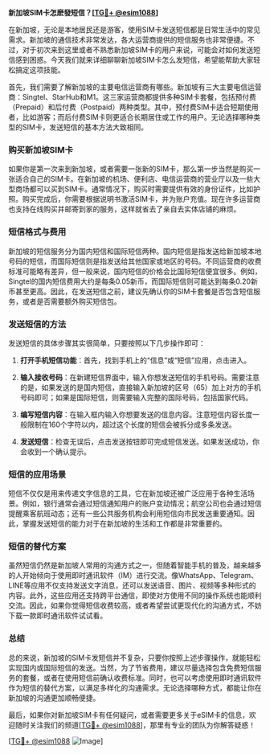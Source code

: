 **新加坡SIM卡怎麽發短信？[[TG💪+ @esim1088](https://t.me/s/esim1088)]**

在新加坡，无论是本地居民还是游客，使用SIM卡发送短信都是日常生活中的常见需求。新加坡的通信技术非常发达，各大运营商提供的短信服务也非常便捷。不过，对于初次来到这里或者不熟悉新加坡SIM卡的用户来说，可能会对如何发送短信感到困惑。今天我们就来详细聊聊新加坡SIM卡怎么发短信，希望能帮助大家轻松搞定这项技能。

首先，我们需要了解新加坡的主要电信运营商有哪些。新加坡有三大主要电信运营商：Singtel、StarHub和M1。这三家运营商都提供多种SIM卡套餐，包括预付费（Prepaid）和后付费（Postpaid）两种类型。其中，预付费SIM卡适合短期使用者，比如游客；而后付费SIM卡则更适合长期居住或工作的用户。无论选择哪种类型的SIM卡，发送短信的基本方法大致相同。

### **购买新加坡SIM卡**

如果你是第一次来到新加坡，或者需要一张新的SIM卡，那么第一步当然是购买一张适合自己的SIM卡。在新加坡的机场、便利店、电信运营商的营业厅以及一些大型商场都可以买到SIM卡。通常情况下，购买时需要提供有效的身份证件，比如护照。购买完成后，你需要根据说明书激活SIM卡，并为账户充值。现在许多运营商也支持在线购买并邮寄到家的服务，这样就省去了亲自去实体店铺的麻烦。

### **短信格式与费用**

新加坡的短信服务分为国内短信和国际短信两种。国内短信是指发送给新加坡本地号码的短信，而国际短信则是指发送给其他国家或地区的号码。不同运营商的收费标准可能略有差异，但一般来说，国内短信的价格会比国际短信便宜很多。例如，Singtel的国内短信费用大约是每条0.05新币，而国际短信则可能达到每条0.20新币甚至更高。因此，在发送短信之前，建议先确认你的SIM卡套餐是否包含短信服务，或者是否需要额外购买短信包。

### **发送短信的方法**

发送短信的具体步骤其实很简单，只要按照以下几步操作即可：

1. **打开手机短信功能**：首先，找到手机上的“信息”或“短信”应用，点击进入。
   
2. **输入接收号码**：在新建短信界面中，输入你想发送短信的手机号码。需要注意的是，如果发送的是国内短信，直接输入新加坡的区号（65）加上对方的手机号码即可；如果是国际短信，则需要输入完整的国际号码，包括国家代码。

3. **编写短信内容**：在输入框内输入你想要发送的信息内容。注意短信内容长度一般限制在160个字符以内，超过这个长度的短信会被拆分成多条发送。

4. **发送短信**：检查无误后，点击发送按钮即可完成短信发送。如果发送成功，你会收到一个确认提示。

### **短信的应用场景**

短信不仅仅是用来传递文字信息的工具，它在新加坡还被广泛应用于各种生活场景。例如，银行通常会通过短信通知用户的账户变动情况；航空公司也会通过短信提醒乘客航班动态；还有一些公共服务机构会利用短信向市民发送重要通知。因此，掌握发送短信的能力对于在新加坡的生活和工作都是非常重要的。

### **短信的替代方案**

虽然短信仍然是新加坡人常用的沟通方式之一，但随着智能手机的普及，越来越多的人开始倾向于使用即时通讯软件（IM）进行交流。像WhatsApp、Telegram、LINE等应用不仅支持发送文字消息，还可以发送语音、图片、视频等多种形式的内容。此外，这些应用还支持跨平台通信，即使对方使用不同的操作系统也能顺利交流。因此，如果你觉得短信收费较高，或者希望尝试更现代化的沟通方式，不妨下载一款即时通讯软件试试看。

### **总结**

总的来说，新加坡的SIM卡发短信并不复杂，只要你按照上述步骤操作，就能轻松实现国内或国际短信的发送。当然，为了节省费用，建议尽量选择包含免费短信服务的套餐，或者在使用短信前确认收费标准。同时，也可以考虑使用即时通讯软件作为短信的替代方案，以满足多样化的沟通需求。无论选择哪种方式，都能让你在新加坡的沟通更加顺畅便捷。

最后，如果你对新加坡SIM卡有任何疑问，或者需要更多关于eSIM卡的信息，欢迎随时关注我们的频道[[TG💪+ @esim1088](https://t.me/s/esim1088)]，那里有专业的团队为你解答疑惑！  

[[TG💪+ @esim1088](https://t.me/s/esim1088) ![Image](https://i.postimg.cc/4NQfJmqS/Snipaste-2025-05-13-00-14-12.png)]